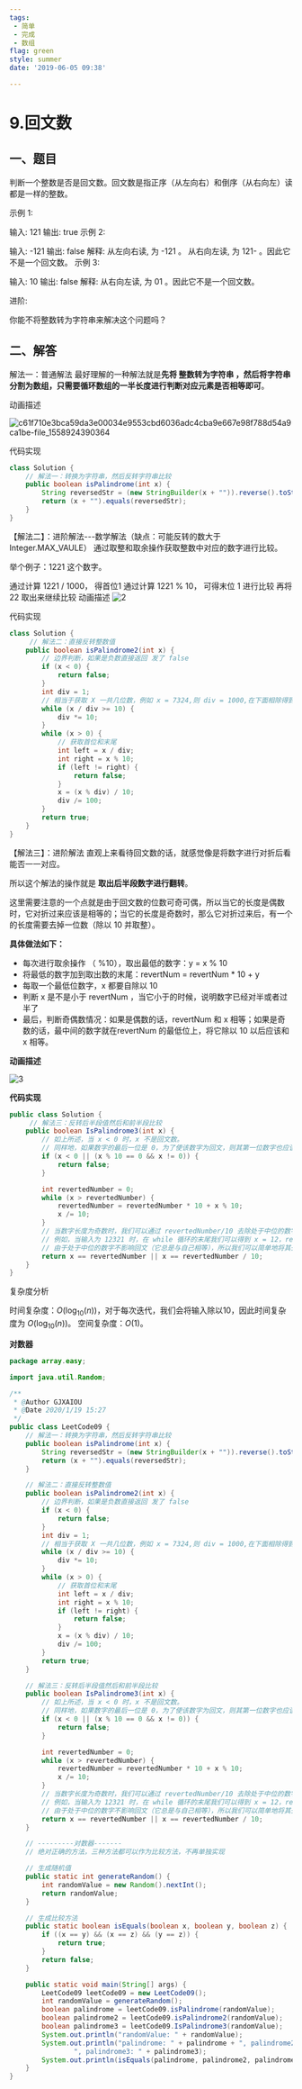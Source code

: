 ```yaml
---
tags:
 - 简单
 - 完成
 - 数组
flag: green
style: summer
date: '2019-06-05 09:38'

---
```



# 9.回文数



## 一、题目


判断一个整数是否是回文数。回文数是指正序（从左向右）和倒序（从右向左）读都是一样的整数。

示例 1:

输入: 121
输出: true
示例 2:

输入: -121
输出: false
解释: 从左向右读, 为 -121 。 从右向左读, 为 121- 。因此它不是一个回文数。
示例 3:

输入: 10
输出: false
解释: 从右向左读, 为 01 。因此它不是一个回文数。

进阶:

你能不将整数转为字符串来解决这个问题吗？




## 二、解答

解法一：普通解法
最好理解的一种解法就是**先将 整数转为字符串 ，然后将字符串分割为数组，只需要循环数组的一半长度进行判断对应元素是否相等即可**。

动画描述

![c61f710e3bca59da3e00034e9553cbd6036adc4cba9e667e98f788d54a9ca1be-file_1558924390364](9.%E5%9B%9E%E6%96%87%E6%95%B0.resource/c61f710e3bca59da3e00034e9553cbd6036adc4cba9e667e98f788d54a9ca1be-file_1558924390364.gif)


代码实现
```Java
class Solution {
    // 解法一：转换为字符串，然后反转字符串比较
    public boolean isPalindrome(int x) {
        String reversedStr = (new StringBuilder(x + "")).reverse().toString();
        return (x + "").equals(reversedStr);
    }
}
```



【解法二】：进阶解法---数学解法（缺点：可能反转的数大于 Integer.MAX_VAULE）
通过取整和取余操作获取整数中对应的数字进行比较。

举个例子：1221 这个数字。

通过计算 1221 / 1000， 得首位1
通过计算 1221 % 10， 可得末位 1
进行比较
再将 22 取出来继续比较
动画描述
![2](9.%E5%9B%9E%E6%96%87%E6%95%B0.resource/2.gif)

代码实现
```Java
class Solution {
     // 解法二：直接反转整数值
    public boolean isPalindrome2(int x) {
        // 边界判断，如果是负数直接返回 发了 false
        if (x < 0) {
            return false;
        }
        int div = 1;
        // 相当于获取 X 一共几位数，例如 x = 7324,则 div = 1000,在下面相除得到首位 7
        while (x / div >= 10) {
            div *= 10;
        }
        while (x > 0) {
            // 获取首位和末尾
            int left = x / div;
            int right = x % 10;
            if (left != right) {
                return false;
            }
            x = (x % div) / 10;
            div /= 100;
        }
        return true;
    }
}
```



【解法三】：进阶解法
直观上来看待回文数的话，就感觉像是将数字进行对折后看能否一一对应。

所以这个解法的操作就是 **取出后半段数字进行翻转**。

这里需要注意的一个点就是由于回文数的位数可奇可偶，所以当它的长度是偶数时，它对折过来应该是相等的；当它的长度是奇数时，那么它对折过来后，有一个的长度需要去掉一位数（除以 10 并取整）。

**具体做法如下：**

* 每次进行取余操作 （ %10），取出最低的数字：y = x % 10
* 将最低的数字加到取出数的末尾：revertNum = revertNum * 10 + y
* 每取一个最低位数字，x 都要自除以 10
* 判断 x 是不是小于 revertNum ，当它小于的时候，说明数字已经对半或者过半了
* 最后，判断奇偶数情况：如果是偶数的话，revertNum 和 x 相等；如果是奇数的话，最中间的数字就在revertNum 的最低位上，将它除以 10 以后应该和 x 相等。

**动画描述**

![3](9.%E5%9B%9E%E6%96%87%E6%95%B0.resource/3.png)

**代码实现**
```Java
public class Solution {
     // 解法三：反转后半段值然后和前半段比较
    public boolean IsPalindrome3(int x) {
        // 如上所述，当 x < 0 时，x 不是回文数。
        // 同样地，如果数字的最后一位是 0，为了使该数字为回文，则其第一位数字也应该是 0,只有值为 0 满足这一属性
        if (x < 0 || (x % 10 == 0 && x != 0)) {
            return false;
        }

        int revertedNumber = 0;
        while (x > revertedNumber) {
            revertedNumber = revertedNumber * 10 + x % 10;
            x /= 10;
        }
        // 当数字长度为奇数时，我们可以通过 revertedNumber/10 去除处于中位的数字。
        // 例如，当输入为 12321 时，在 while 循环的末尾我们可以得到 x = 12，revertedNumber = 123，
        // 由于处于中位的数字不影响回文（它总是与自己相等），所以我们可以简单地将其去除。
        return x == revertedNumber || x == revertedNumber / 10;
    }
}
```

复杂度分析

时间复杂度：$O(\log_{10}(n))$，对于每次迭代，我们会将输入除以10，因此时间复杂度为 $O(\log_{10}(n))$。
空间复杂度：$O(1)$。



**对数器**

```java
package array.easy;

import java.util.Random;

/**
 * @Author GJXAIOU
 * @Date 2020/1/19 15:27
 */
public class LeetCode09 {
    // 解法一：转换为字符串，然后反转字符串比较
    public boolean isPalindrome(int x) {
        String reversedStr = (new StringBuilder(x + "")).reverse().toString();
        return (x + "").equals(reversedStr);
    }

    // 解法二：直接反转整数值
    public boolean isPalindrome2(int x) {
        // 边界判断，如果是负数直接返回 发了 false
        if (x < 0) {
            return false;
        }
        int div = 1;
        // 相当于获取 X 一共几位数，例如 x = 7324,则 div = 1000,在下面相除得到首位 7
        while (x / div >= 10) {
            div *= 10;
        }
        while (x > 0) {
            // 获取首位和末尾
            int left = x / div;
            int right = x % 10;
            if (left != right) {
                return false;
            }
            x = (x % div) / 10;
            div /= 100;
        }
        return true;
    }

    // 解法三：反转后半段值然后和前半段比较
    public boolean IsPalindrome3(int x) {
        // 如上所述，当 x < 0 时，x 不是回文数。
        // 同样地，如果数字的最后一位是 0，为了使该数字为回文，则其第一位数字也应该是 0,只有值为 0 满足这一属性
        if (x < 0 || (x % 10 == 0 && x != 0)) {
            return false;
        }

        int revertedNumber = 0;
        while (x > revertedNumber) {
            revertedNumber = revertedNumber * 10 + x % 10;
            x /= 10;
        }
        // 当数字长度为奇数时，我们可以通过 revertedNumber/10 去除处于中位的数字。
        // 例如，当输入为 12321 时，在 while 循环的末尾我们可以得到 x = 12，revertedNumber = 123，
        // 由于处于中位的数字不影响回文（它总是与自己相等），所以我们可以简单地将其去除。
        return x == revertedNumber || x == revertedNumber / 10;
    }

    // ---------对数器-------
    // 绝对正确的方法，三种方法都可以作为比较方法，不再单独实现

    // 生成随机值
    public static int generateRandom() {
        int randomValue = new Random().nextInt();
        return randomValue;
    }

    // 生成比较方法
    public static boolean isEquals(boolean x, boolean y, boolean z) {
        if ((x == y) && (x == z) && (y == z)) {
            return true;
        }
        return false;
    }

    public static void main(String[] args) {
        LeetCode09 leetCode09 = new LeetCode09();
        int randomValue = generateRandom();
        boolean palindrome = leetCode09.isPalindrome(randomValue);
        boolean palindrome2 = leetCode09.isPalindrome2(randomValue);
        boolean palindrome3 = leetCode09.IsPalindrome3(randomValue);
        System.out.println("randomValue: " + randomValue);
        System.out.println("palindrome: " + palindrome + ", palindrome2: " + palindrome2 +
                ", palindrome3: " + palindrome3);
        System.out.println(isEquals(palindrome, palindrome2, palindrome3));
    }
}

```










